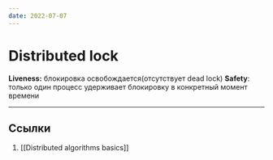 ```yaml
---
date: 2022-07-07
---
```

# Distributed lock

**Liveness:** блокировка освобождается(отсутствует dead lock)
**Safety**: только один процесс удерживает блокировку в конкретный момент времени

---

## Ссылки

1. [[Distributed algorithms basics]]
